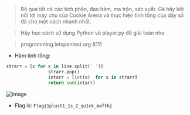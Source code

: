 > Bỏ qua tất cả các tích phân, đạo hàm, ma trận, sác xuất. Gà hãy kết nối tới máy chủ của Cookie Arena và thực hiện tính tổng của dãy số đã cho một cách nhanh nhất.

> Hãy học cách sử dụng Python và player.py để giải toán nha



> programming.letspentest.org 8111 


* Hàm tính tổng:

```python
strarr = [x for x in line.split(' ')]
                strarr.pop()
                intarr = [int(x)  for x in strarr]
                return sum(intarr)
```


![image](https://user-images.githubusercontent.com/68783065/140480186-35148d9d-c6a0-4f7a-8d6c-9dc337bb7b88.png)



* Flag is: `Flag{1plust1_1s_2_qu1ck_mafth}`
